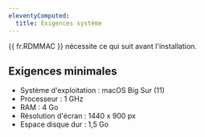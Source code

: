 ```yaml
---
eleventyComputed:
  title: Exigences système
---
```

{{ fr.RDMMAC }} nécessite ce qui suit avant l'installation.

## Exigences minimales

* Système d'exploitation : macOS Big Sur (11) 
* Processeur : 1 GHz
* RAM : 4 Go
* Résolution d'écran : 1440 x 900 px
* Espace disque dur : 1,5 Go

